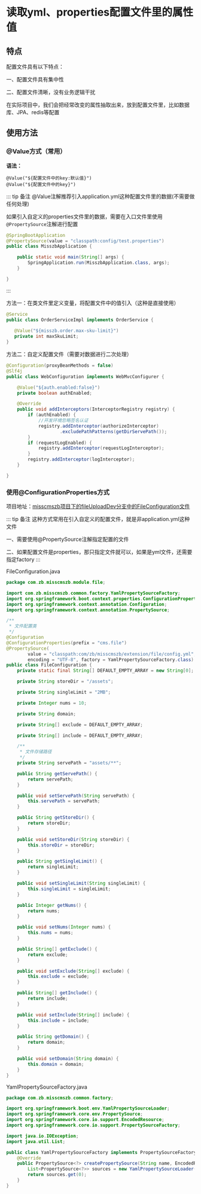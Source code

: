 # 读取yml、properties配置文件里的属性值

## 特点

配置文件具有以下特点：

一、配置文件具有集中性

二、配置文件清晰，没有业务逻辑干扰

在实际项目中，我们会把经常改变的属性抽取出来，放到配置文件里，比如数据库、JPA、redis等配置

## 使用方法

### @Value方式（常用）

**语法：**

```
@Value("${配置文件中的key:默认值}")
@Value("${配置文件中的key}")
```

::: tip 备注
@Value注解推荐引入application.yml这种配置文件里的数据(不需要做任何处理)

如果引入自定义的properties文件里的数据，需要在入口文件里使用`@PropertySource`注解进行配置

```java
@SpringBootApplication
@PropertySource(value = "classpath:config/test.properties")
public class MisszbApplication {

	public static void main(String[] args) {
		SpringApplication.run(MisszbApplication.class, args);
	}

}

```
:::

方法一：在类文件里定义变量，将配置文件中的值引入（这种是直接使用）

```java
@Service
public class OrderServiceImpl implements OrderService {
   
   @Value("${misszb.order.max-sku-limit}")
   private int maxSkuLimit;
}
```

方法二：自定义配置文件（需要对数据进行二次处理）

```java
@Configuration(proxyBeanMethods = false)
@Slf4j
public class WebConfiguration implements WebMvcConfigurer {

    @Value("${auth.enabled:false}")
    private boolean authEnabled;

    @Override
    public void addInterceptors(InterceptorRegistry registry) {
        if (authEnabled) {
            //开发环境忽略签名认证
            registry.addInterceptor(authorizeInterceptor)
                    .excludePathPatterns(getDirServePath());
        }
        if (requestLogEnabled) {
            registry.addInterceptor(requestLogInterceptor);
        }
        registry.addInterceptor(logInterceptor);
    }

}
```

### 使用@ConfigurationProperties方式

项目地址：[misscmszb项目下的fileUploadDev分支中的FileConfiguration文件](https://github.com/zhaobao1830/misscmszb)

::: tip 备注
这种方式常用在引入自定义的配置文件，就是非application.yml这种文件

一、需要使用@PropertySource注解指定配置的文件

二、如果配置文件是properties，那只指定文件就可以，如果是yml文件，还需要指定factory
:::

FileConfiguration.java

```java
package com.zb.misscmszb.module.file;

import com.zb.misscmszb.common.factory.YamlPropertySourceFactory;
import org.springframework.boot.context.properties.ConfigurationProperties;
import org.springframework.context.annotation.Configuration;
import org.springframework.context.annotation.PropertySource;

/**
 * 文件配置类
 */
@Configuration
@ConfigurationProperties(prefix = "cms.file")
@PropertySource(
        value = "classpath:com/zb/misscmszb/extension/file/config.yml",
        encoding = "UTF-8", factory = YamlPropertySourceFactory.class)
public class FileConfiguration {
    private static final String[] DEFAULT_EMPTY_ARRAY = new String[0];

    private String storeDir = "/assets";

    private String singleLimit = "2MB";

    private Integer nums = 10;

    private String domain;

    private String[] exclude = DEFAULT_EMPTY_ARRAY;

    private String[] include = DEFAULT_EMPTY_ARRAY;

    /**
     * 文件存储路径
     */
    private String servePath = "assets/**";

    public String getServePath() {
        return servePath;
    }

    public void setServePath(String servePath) {
        this.servePath = servePath;
    }

    public String getStoreDir() {
        return storeDir;
    }

    public void setStoreDir(String storeDir) {
        this.storeDir = storeDir;
    }

    public String getSingleLimit() {
        return singleLimit;
    }

    public void setSingleLimit(String singleLimit) {
        this.singleLimit = singleLimit;
    }

    public Integer getNums() {
        return nums;
    }

    public void setNums(Integer nums) {
        this.nums = nums;
    }

    public String[] getExclude() {
        return exclude;
    }

    public void setExclude(String[] exclude) {
        this.exclude = exclude;
    }

    public String[] getInclude() {
        return include;
    }

    public void setInclude(String[] include) {
        this.include = include;
    }

    public String getDomain() {
        return domain;
    }

    public void setDomain(String domain) {
        this.domain = domain;
    }
}

```

YamlPropertySourceFactory.java

```java
package com.zb.misscmszb.common.factory;

import org.springframework.boot.env.YamlPropertySourceLoader;
import org.springframework.core.env.PropertySource;
import org.springframework.core.io.support.EncodedResource;
import org.springframework.core.io.support.PropertySourceFactory;

import java.io.IOException;
import java.util.List;

public class YamlPropertySourceFactory implements PropertySourceFactory {
    @Override
    public PropertySource<?> createPropertySource(String name, EncodedResource resource) throws IOException {
        List<PropertySource<?>> sources = new YamlPropertySourceLoader().load(resource.getResource().getFilename(), resource.getResource());
        return sources.get(0);
    }
}

```
